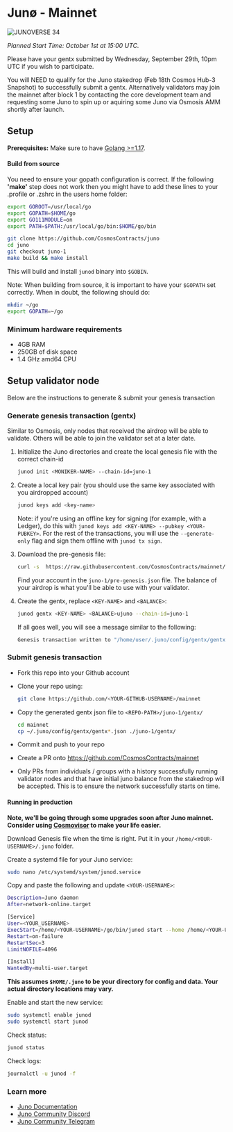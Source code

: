 # Junø - Mainnet

![JUNOVERSE 34](https://user-images.githubusercontent.com/79812965/134063436-6f1bda5c-56f3-4bf3-a3a0-2b93f24217b1.png)


_Planned Start Time: October 1st at 15:00 UTC._

Please have your gentx submitted by Wednesday, September 29th, 10pm UTC if you wish to participate.

You will NEED to qualify for the Juno stakedrop (Feb 18th Cosmos Hub-3 Snapshot) to successfully submit a gentx. Alternatively validators may join the mainnet after block 1 by contacting the core development team and requesting some Juno to spin up or aquiring some Juno via Osmosis AMM shortly after launch.

## Setup

**Prerequisites:** Make sure to have [Golang >=1.17](https://golang.org/).

#### Build from source

You need to ensure your gopath configuration is correct. If the following **'make'** step does not work then you might have to add these lines to your .profile or .zshrc in the users home folder:

```bash
export GOROOT=/usr/local/go
export GOPATH=$HOME/go
export GO111MODULE=on
export PATH=$PATH:/usr/local/go/bin:$HOME/go/bin
```

```bash
git clone https://github.com/CosmosContracts/juno
cd juno
git checkout juno-1
make build && make install
```

This will build and install `junod` binary into `$GOBIN`.

Note: When building from source, it is important to have your `$GOPATH` set correctly. When in doubt, the following should do:

```bash
mkdir ~/go
export GOPATH=~/go
```

### Minimum hardware requirements

- 4GB RAM
- 250GB of disk space
- 1.4 GHz amd64 CPU

## Setup validator node

Below are the instructions to generate & submit your genesis transaction

### Generate genesis transaction (gentx)

Similar to Osmosis, only nodes that received the airdrop will be able to validate. Others will be able to join the validator set at a later date.

1. Initialize the Juno directories and create the local genesis file with the correct
   chain-id

   ```bash
   junod init <MONIKER-NAME> --chain-id=juno-1
   ```

2. Create a local key pair (you should use the same key associated with you airdropped account)

   ```bash
   junod keys add <key-name>
   ```

   Note: if you're using an offline key for signing (for example, with a Ledger), do this with `junod keys add <KEY-NAME> --pubkey <YOUR-PUBKEY>`. For the rest of the transactions, you will use the `--generate-only` flag and sign them offline with `junod tx sign`.

3. Download the pre-genesis file:

   ```bash
   curl -s  https://raw.githubusercontent.com/CosmosContracts/mainnet/main/juno-1/pre-genesis.json >~/.juno/config/genesis.json
   ```

   Find your account in the `juno-1/pre-genesis.json` file. The balance of your airdrop is what you'll be able to use with your validator.

4. Create the gentx, replace `<KEY-NAME>` and `<BALANCE>`:

   ```bash
   junod gentx <KEY-NAME> <BALANCE>ujuno --chain-id=juno-1
   ```

   If all goes well, you will see a message similar to the following:

   ```bash
   Genesis transaction written to "/home/user/.juno/config/gentx/gentx-******.json"
   ```

### Submit genesis transaction

- Fork this repo into your Github account

- Clone your repo using:

  ```bash
  git clone https://github.com/<YOUR-GITHUB-USERNAME>/mainnet
  ```

- Copy the generated gentx json file to `<REPO-PATH>/juno-1/gentx/`

  ```bash
  cd mainnet
  cp ~/.juno/config/gentx/gentx*.json ./juno-1/gentx/
  ```

- Commit and push to your repo
- Create a PR onto https://github.com/CosmosContracts/mainnet
- Only PRs from individuals / groups with a history successfully running validator nodes and that have initial juno balance from the stakedrop will be accepted. This is to ensure the network successfully starts on time.

#### Running in production

**Note, we'll be going through some upgrades soon after Juno mainnet. Consider using [Cosmovisor](https://docs.junochain.com/validators/setting-up-cosmovisor) to make your life easier.**

Download Genesis file when the time is right. Put it in your `/home/<YOUR-USERNAME>/.juno` folder.

Create a systemd file for your Juno service:

```bash
sudo nano /etc/systemd/system/junod.service
```

Copy and paste the following and update `<YOUR-USERNAME>`:

```bash
Description=Juno daemon
After=network-online.target

[Service]
User=<YOUR_USERNAME>
ExecStart=/home/<YOUR-USERNAME>/go/bin/junod start --home /home/<YOUR-USERNAME>/.juno
Restart=on-failure
RestartSec=3
LimitNOFILE=4096

[Install]
WantedBy=multi-user.target
```

**This assumes  `$HOME/.juno` to be your directory for config and data. Your actual directory locations may vary.**

Enable and start the new service:

```bash
sudo systemctl enable junod
sudo systemctl start junod
```

Check status:

```bash
junod status
```

Check logs:

```bash
journalctl -u junod -f
```

### Learn more

- [Juno Documentation](https://docs.junochain.com)
- [Juno Community Discord](https://discord.gg/QcWPfK4gJ2)
- [Juno Community Telegram](https://t.me/joinchat/R7QKD0ltosphNWNk)
